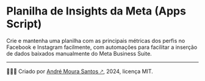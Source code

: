 # Planilha de Insights da Meta (Apps Script)

Crie e mantenha uma planilha com as principais métricas dos perfis no Facebook e Instagram facilmente, com automações para facilitar a inserção de dados baixados manualmente do Meta Business Suite.

---

👨🏽‍💻 Criado por [André Moura Santos 🡕](https://andremourasantos.com.br/?utm_source=github&utm_medium=repositories&utm_campaign=calendario-de-datas-comemorativas), 2024, licença MIT.